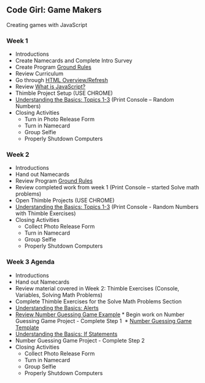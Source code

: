 
## Code Girl: Game Makers

Creating games with JavaScript

### Week 1

* Introductions
* Create Namecards and Complete Intro Survey
* Create Program [Ground Rules](GroundRules.md)
* Review Curriculum
* Go through [HTML Overview/Refresh](HtmlRefresh.md)
* Review [What is JavaScript?](WhatIsJavaScript.md)
* Thimble Project Setup (USE CHROME)
* [Understanding the Basics: Topics 1-3](https://legit-gaming.github.io/week1/Goals.html) (Print Console – Random Numbers)
* Closing Activities
  * Turn in Photo Release Form
  * Turn in Namecard
  * Group Selfie
  * Properly Shutdown Computers

### Week 2
*	Introductions
*	Hand out Namecards
*	Review Program [Ground Rules](GroundRules.md) 
*	Review completed work from week 1 (Print Console – started Solve math problems)
*	Open Thimble Projects (USE CHROME)
*	[Understanding the Basics: Topics 1-3](https://legit-gaming.github.io/week1/Goals.html) (Print Console - Random Numbers with Thimble Exercises)
* Closing Activities
  * Collect Photo Release Form
  * Turn in Namecard
  * Group Selfie
  * Properly Shutdown Computers

### Week 3 Agenda
* Introductions
* Hand out Namecards
* Review material covered in Week 2: Thimble Exercises (Console, Variables, Solving Math Problems)
* Complete Thimble Exercises for the Solve Math Problems Section
* [Understanding the Basics: Alerts](https://legit-gaming.github.io/week1/Goals.html)
* [Review Number Guessing Game Example](https://legit-gaming.github.io/number-guessing-game/)
* Begin work on Number Guessing Game Project - Complete Step 1
  * [Number Guessing Game Template](https://thimbleprojects.org/legitliberty/331560/)
* [Understanding the Basics: If Statements](https://legit-gaming.github.io/week1/Goals.html)
* Number Guessing Game Project - Complete Step 2
* Closing Activities  
  * Collect Photo Release Form  
  * Turn in Namecard  
  * Group Selfie  
  * Properly Shutdown Computers
